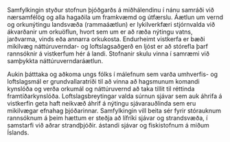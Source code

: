 Samfylkingin styður stofnun þjóðgarðs á miðhálendinu í nánu samráði við nærsamfélög og alla hagaðila um framkvæmd og útfærslu. Áætlun um vernd og orkunýtingu landsvæða (rammaáætlun) er lykilverkfæri stjórnvalda við ákvarðanir um orkuöflun, hvort sem um er að ræða nýtingu vatns, jarðvarma, vinds eða annarra orkukosta. Endurheimt vistkerfa er bæði mikilvæg náttúruverndar- og loftslagsaðgerð en ljóst er að stórefla þarf rannsóknir á vistkerfum hér á landi. Stofnanir skulu vinna í samræmi við samþykkta náttúruverndaráætlun.

Aukin þátttaka og aðkoma ungs fólks í málefnum sem varða umhverfis- og loftslagsmál er grundvallaratriði til að vinna að hagsmunum komandi kynslóða og verða orkumál og náttúruvernd að taka tillit til réttinda framtíðarkynslóða. Loftslagsbreytingar valda súrnun sjávar sem auk áhrifa á vistkerfin geta haft neikvæð áhrif á nýtingu sjávarauðlinda sem eru mikilvægar efnahag þjóðarinnar. Samfylkingin vill beita sér fyrir stórauknum rannsóknum á þeim hættum er steðja að lífríki sjávar og strandsvæða, í samstarfi við aðrar strandþjóðir.  ástandi sjávar og fiskistofnum á miðum Íslands.